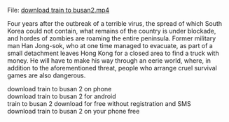 



File: <a href="http://24.golink.host">download train to busan2.mp4</a>




Four years after the outbreak of a terrible virus, the spread of which South Korea could not contain, what remains of the country is under blockade, and hordes of zombies are roaming the entire peninsula. Former military man Han Jong-sok, who at one time managed to evacuate, as part of a small detachment leaves Hong Kong for a closed area to find a truck with money. He will have to make his way through an eerie world, where, in addition to the aforementioned threat, people who arrange cruel survival games are also dangerous.

download train to busan 2 on phone</br>
download train to busan 2 for android</br>
train to busan 2 download for free without registration and SMS</br>
download train to busan 2 on your phone free</br>

